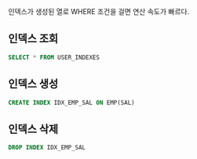 인덱스가 생성된 열로 WHERE 조건을 걸면 연산 속도가 빠르다.

## 인덱스 조회

```sql
SELECT * FROM USER_INDEXES 
```

## 인덱스 생성

```sql
CREATE INDEX IDX_EMP_SAL ON EMP(SAL)
```

## 인덱스 삭제

```sql
DROP INDEX IDX_EMP_SAL
```